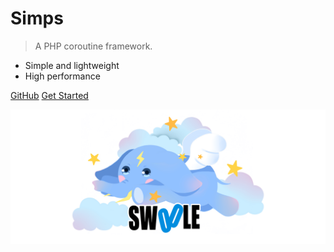 # Simps

> A PHP coroutine framework.

* Simple and lightweight
* High performance

[GitHub](https://github.com/simple-swoole/simps)
[Get Started](#main)

![](mascot.png)